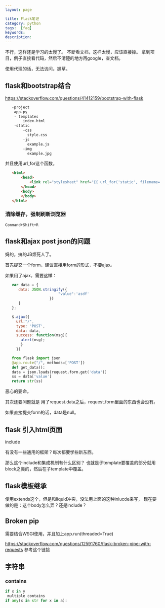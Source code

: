```yaml
---
layout: page

title: Flask笔记
category: python
tags:  [faq]
keywords:
description:
---
```


  不行，这样还是学习的太慢了。
  不断看文档，这样太慢，应该直接操。
  拿到项目，例子直接看代码，然后不清楚的地方再google，查文档。

  使用代理的话，无法访问，握草。
## flask和bootstrap结合
   https://stackoverflow.com/questions/41412159/bootstrap-with-flask
```html
   -project
    app.py
    - templates
        index.html
    -static
        -css
          style.css
        -js
          example.js
        -img
          example.jpg
```
   并且使用url_for这个函数。
```html
   <html>
       <head>
           <link rel="stylesheet" href="{{ url_for('static', filename='css/style.css') }}">
       </head>
       <body>
       </body>
   </html>
```
### 清除缓存，强制刷新浏览器
    Command+Shift+R
## flask和ajax post json的问题
   妈的，搞的JB烦死人了。

   首先提交一个form，建议直接用form的形式，不要ajax。

   如果用了ajax，需要这样：
```javascript
   var data = {
      data: JSON.stringify({
                        "value":'asdf'
                    })
      }
   };

   $.ajax({
     url:"/",
     type: 'POST',
     data: data,
     success: function(msg){
       alert(msg);
       }
     })
```

```python
   from flask import json
   @app.route("/", methods=['POST'])
   def get_data():
   data = json.loads(request.form.get('data'))
   ss = data['value']
   return str(ss)
```   
   恶心的要命。


   其次还要问题就是
   用了request.data之后，request.form里面的东西也会没有。

   如果直接提交form的话，data是null。
## flask 引入html页面
include

   有没有一些通用的框架？每次都要学些新东西。

   那么这个include和集成机制有什么区别？
   也就是子template要覆盖的部分就用block之类的，然后在子template中覆盖。
## flask模板继承
使用extends这个，但是和liquid冲突，没法用上面的这种inlucde来写，
   现在要做的是：这个body怎么弄？还是include？
## Broken pip
   需要结合WSGI使用，并且加上app.run(threaded=True)

   https://stackoverflow.com/questions/12591760/flask-broken-pipe-with-requests
   参考这个链接
## 字符串
### contains
```python
if x in y
 multiple contains
if any(x in str for x in a):
```